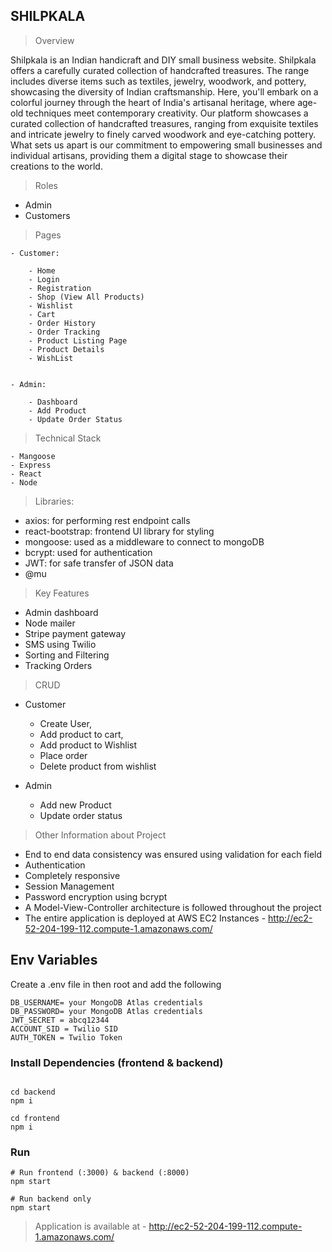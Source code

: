 ## SHILPKALA

> Overview 

Shilpkala is an Indian handicraft and DIY small business website. Shilpkala offers a carefully curated collection of handcrafted treasures. The range includes diverse items such as textiles, jewelry, woodwork, and pottery, showcasing the diversity of Indian craftsmanship. Here, you'll embark on a colorful journey through the heart of India's artisanal heritage, where age-old techniques meet contemporary creativity. Our platform showcases a curated collection of handcrafted treasures, ranging from exquisite textiles and intricate jewelry to finely carved woodwork and eye-catching pottery. What sets us apart is our commitment to empowering small businesses and individual artisans, providing them a digital stage to showcase their creations to the world.

> Roles 

- Admin
- Customers


> Pages

    - Customer:

        - Home
        - Login
        - Registration
        - Shop (View All Products)
        - Wishlist
        - Cart
        - Order History
        - Order Tracking
        - Product Listing Page
        - Product Details
        - WishList


    - Admin:

        - Dashboard
        - Add Product
        - Update Order Status


> Technical Stack

    - Mangoose
    - Express
    - React
    - Node


> Libraries:

- axios: for performing rest endpoint calls
- react-bootstrap: frontend UI library for styling
- mongoose: used as a middleware to connect to mongoDB
- bcrypt: used for authentication
- JWT: for safe transfer of JSON data
- @mu

> Key Features

- Admin dashboard
- Node mailer
- Stripe payment gateway
- SMS using Twilio
- Sorting and Filtering
- Tracking Orders

> CRUD

- Customer 

    - Create User, 
    - Add product to cart, 
    - Add product to Wishlist
    - Place order
    - Delete product from wishlist

- Admin

    - Add new Product
    - Update order status


> Other Information about Project

- End to end data consistency was ensured using validation for each field
- Authentication
- Completely responsive
- Session Management
- Password encryption using bcrypt
- A Model-View-Controller architecture is followed throughout the project
- The entire application is deployed at AWS EC2 Instances - http://ec2-52-204-199-112.compute-1.amazonaws.com/


## Env Variables

Create a .env file in then root and add the following

```
DB_USERNAME= your MongoDB Atlas credentials
DB_PASSWORD= your MongoDB Atlas credentials
JWT_SECRET = abcq12344
ACCOUNT_SID = Twilio SID
AUTH_TOKEN = Twilio Token
```

### Install Dependencies (frontend & backend)

```

cd backend
npm i

cd frontend
npm i

```

### Run

```
# Run frontend (:3000) & backend (:8000)
npm start

# Run backend only
npm start
```

> Application is available at - http://ec2-52-204-199-112.compute-1.amazonaws.com/


